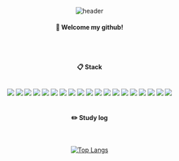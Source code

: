 <div align="center"> 

![header](https://capsule-render.vercel.app/api?type=cylinder&color=000000&height=150&section=header&text=jongjunkim&fontColor=ffffff&fontSize=70&animation=fadeIn&fontAlignY=55&desc=%20&descAlignY=62&descAlign=62)
  
####  :wave: Welcome my github!

  
 <br/>
 <br/>
  
####  :clipboard: Stack
  
 <br/>

<img src="https://img.shields.io/badge/C++-00599C?style=for-the-badge&logo=C++-3776AB&logoColor=white">
<img src="https://img.shields.io/badge/Python-3776AB?style=for-the-badge&logo=Python-3776AB&logoColor=white">
<img src="https://img.shields.io/badge/JAVA-007396?style=for-the-badge&logo=Java&logoColor=white">
<img src="https://img.shields.io/badge/JavaScript-F7DF1E?style=for-the-badge&logo=JavaScript&logoColor=white">
<img src="https://img.shields.io/badge/Airflow-017CEE?style=for-the-badge&logo=Airflow&logoColor=white">
<img src="https://img.shields.io/badge/Docker-2496ED?style=for-the-badge&logo=Docker&logoColor=white">
<img src="https://img.shields.io/badge/MySQL-4479A1?style=for-the-badge&logo=MySQL&logoColor=white">
<img src="https://img.shields.io/badge/Oracle-F80000?style=for-the-badge&logo=Oracle&logoColor=white"> 
<img src="https://img.shields.io/badge/aws-232F3E?style=for-the-badge&logo=Amazon aws&logoColor=white">
<img src="https://img.shields.io/badge/MongoDB-47A248?style=for-the-badge&logo=MongoDB aws&logoColor=white">
<img src="https://img.shields.io/badge/Spark-E25A1C?style=for-the-badge&logo=Spark-E25A1C-3776AB&logoColor=white">
<img src="https://img.shields.io/badge/Eclipse-2C2255?style=for-the-badge&logo=Eclipse%20IDE&logoColor=white">
<img src="https://img.shields.io/badge/github-181717?style=for-the-badge&logo=github&logoColor=white">
<img src="https://img.shields.io/badge/VSCode-007ACC?style=for-the-badge&logo=VisualStudioCode&logoColor=white">
<img src="https://img.shields.io/badge/rkdlem196@gmail.com-EA4335?style=for-the-badge&logo=Gmail&logoColor=white"/>
<img src= "https://img.shields.io/badge/Redis-D9281A?style=for-the-badge&logo=Redis&logoColor=white"/>
<img src = "https://img.shields.io/badge/PostgreSQL-316192?style=for-the-badge&logo=postgresql&logoColor=white"/>
<img src = "https://img.shields.io/badge/FastAPI-009688?style=for-the-badge&logo=FastAPI&logoColor=white"/>
<img src = "https://img.shields.io/badge/Node.js-43853D?style=for-the-badge&logo=node.js&logoColor=white"/>


 
   <br/>
   <br/>
 
#### :pencil2: Study log
 
  <br/>
  
[![Top Langs](https://github-readme-stats.vercel.app/api/top-langs/?username=jongjunkim&layout=compact)](https://github.com/jongjunkim/github-readme-stats)
